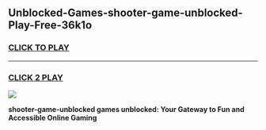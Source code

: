 
## Unblocked-Games-shooter-game-unblocked-Play-Free-36k1o
<h3>
<a href="https://premium76.site?title=shooter-game-unblocked&ref=10A">CLICK TO PLAY</a></h3>
<hr>

<h3>
<a href="https://premium76.site?title=shooter-game-unblocked&ref=10A">CLICK 2 PLAY</a>
  
</h3>

<a href="https://premium76.site?title=shooter-game-unblocked&ref=10A"><img src="https://clearcache.store/games.png"></a>


**shooter-game-unblocked games unblocked: Your Gateway to Fun and Accessible Online Gaming**
